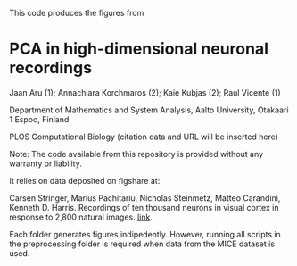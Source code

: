 This code produces the figures from

# PCA in high-dimensional neuronal recordings
Jaan Aru (1); Annachiara Korchmaros (2); Kaie Kubjas (2); Raul Vicente (1)

Department of Mathematics and System Analysis, Aalto University, Otakaari 1 Espoo, Finland

PLOS Computational Biology (citation data and URL will be inserted here)

Note: The code available from this repository is provided without any warranty or liability.

It relies on data deposited on figshare at:

Carsen Stringer, Marius Pachitariu, Nicholas Steinmetz, Matteo Carandini, Kenneth D. Harris. Recordings of ten thousand neurons in visual cortex in response to 2,800 natural images. [link](https://figshare.com/articles/dataset/Recordings_of_ten_thousand_neurons_in_visual_cortex_in_response_to_2_800_natural_images/6845348?file=12462563).

Each folder generates figures indipedently. However, running all scripts in the preprocessing folder is required when data from the MICE dataset is used.

